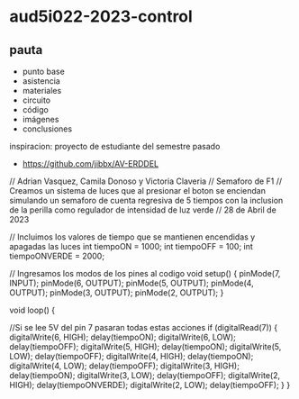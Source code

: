 # aud5i022-2023-control

## pauta

- punto base
- asistencia
- materiales
- circuito
- código
- imágenes
- conclusiones

inspiracion: proyecto de estudiante del semestre pasado

* https://github.com/jibbx/AV-ERDDEL

// Adrian Vasquez, Camila Donoso y Victoria Claveria
// Semaforo de F1
// Creamos un sistema de luces que al presionar el boton se enciendan simulando un semaforo de cuenta regresiva de 5 tiempos con la inclusion de la perilla como regulador de intensidad de luz verde
// 28 de Abril de 2023

// Incluimos los valores de tiempo que se mantienen encendidas y apagadas las luces
int tiempoON = 1000;
int tiempoOFF = 100;
int tiempoONVERDE = 2000;

// Ingresamos los modos de los pines al codigo
void setup() {
  pinMode(7, INPUT);
  pinMode(6, OUTPUT);
  pinMode(5, OUTPUT);
  pinMode(4, OUTPUT);
  pinMode(3, OUTPUT);
  pinMode(2, OUTPUT);
}

void loop() {

//Si se lee 5V del pin 7 pasaran todas estas acciones
  if (digitalRead(7)) {
    digitalWrite(6, HIGH);
    delay(tiempoON);
    digitalWrite(6, LOW);
    delay(tiempoOFF);
    digitalWrite(5, HIGH);
    delay(tiempoON);
    digitalWrite(5, LOW);
    delay(tiempoOFF);
    digitalWrite(4, HIGH);
    delay(tiempoON);
    digitalWrite(4, LOW);
    delay(tiempoOFF);
    digitalWrite(3, HIGH);
    delay(tiempoON);
    digitalWrite(3, LOW);
    delay(tiempoOFF);
    digitalWrite(2, HIGH);
    delay(tiempoONVERDE);
    digitalWrite(2, LOW);
    delay(tiempoOFF);
  }
}

